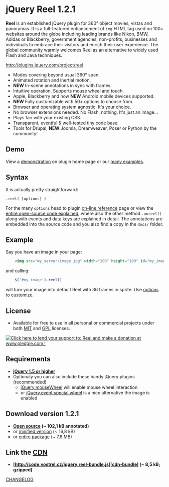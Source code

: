 
jQuery Reel 1.2.1
=================

**Reel** is an established jQuery plugin for 360° object movies, vistas and panoramas. It is a full-featured enhancement of `img` HTML tag used on 100+ websites around the globe including leading brands like Nikon, BMW, Adidas or Blackberry, government agencies, non-profits, businesses and individuals to embrace their visitors and enrich their user experience. The global community warmly welcomes Reel as an alternative to widely used Flash and Java techniques.

<http://plugins.jquery.com/project/reel>

* Modes covering beyond usual 360° span.
* Animated rotation and inertial motion.
* **NEW** In-scene annotations in sync with frames.
* Intuitive operation. Supports mouse wheel and touch.
* Apple, Blackberry and now **NEW** Android mobile devices supported.
* **NEW** Fully customizable with 50+ options to choose from.
* Browser and operating system agnostic. It's your choice.
* No browser extensions needed. No Flash, nothing. It's just an image...
* Plays fair with your existing CSS.
* Transparent, eventful & well-tested tiny code base.
* Tools for Drupal, **NEW** Joomla, Dreamweaver, Poser or Python by the community!

Demo
----
View a [demonstration][demo] on plugin home page or our [many examples][examples].

Syntax
------
It is actually pretty straightforward:

    .reel( [options] )

For the many `options` head to plugin [on-line reference][options] page or view the [entire open-source code explained][docs], where also the other method `.unreel()` along with events and data keys are explained in detail. The annotations are embedded into the source code and you also find a copy in the `docs/` folder.

Example
-------

Say you have an image in your page:

```html
    <img src="my_server/image.jpg" width="200" height="100" id="my_image">
```

and calling:

```js
    $('#my_image').reel()
```

will turn your image into default Reel with 36 frames in sprite. Use [options][options] to customize.

License
-------
* Available for free to use in all personal or commercial projects under both [MIT][license-mit] and [GPL][license-gpl] licenses.

<a href='http://www.pledgie.com/campaigns/9596'><img alt='Click here to lend your support to: Reel and make a donation at www.pledgie.com !' src='http://www.pledgie.com/campaigns/9596.png?skin_name=chrome' border='0' /></a>

Requirements
------------
* **[jQuery 1.5 or higher][jquery]**
* Optionaly you can also include these handy jQuery plugins (recommended)
    * [jQuery.mouseWheel][mousewheel] will enable mouse wheel interaction
    * or [jQuery.event.special.wheel][wheel] is a nice alternative
the image is enabled

Download version 1.2.1
----------------------
* **[Open source][source] (~ 102,1 kB annotated)**
* or [minified version][min] (~ 16,8 kB)
* or [entire package][zip] (~ 7,8 MB)

Link the [CDN][cdn]
----------------------------
* **[http://code.vostrel.cz/jquery.reel-bundle.js][cdn-bundle] (~ 8,5 kB; gzipped)**

[CHANGELOG][changelog]

[demo]: http://jquery.vostrel.cz/reel#demo
[docs]: http://test.vostrel.cz/jquery.reel/docs/jquery.reel.html
[examples]: http://test.vostrel.cz/jquery.reel/example
[options]: http://jquery.vostrel.cz/reel#options
[changelog]: http://github.com/pisi/Reel/blob/master/CHANGELOG.markdown
[license-mit]: http://github.com/pisi/Reel/blob/master/MIT-LICENSE.txt
[license-gpl]: http://github.com/pisi/Reel/blob/master/GPL-LICENSE.txt
[jquery]: http://www.jquery.com/
[mousewheel]: http://github.com/brandonaaron/jquery-mousewheel
[wheel]: http://blog.threedubmedia.com/2008/08/eventspecialwheel.html
[source]: http://github.com/pisi/Reel/raw/v1.2.1/jquery.reel.js
[min]: http://github.com/pisi/Reel/raw/v1.2.1/jquery.reel-min.js
[zip]: http://github.com/pisi/Reel/zipball/v1.2.1
[iphone-test]: http://www.youtube.com/watch?v=R0hiYmVre6s
[cdn]: http://wiki.github.com/pisi/Reel/cdn
[cdn-bundle]: http://code.vostrel.cz/jquery.reel-bundle.js
